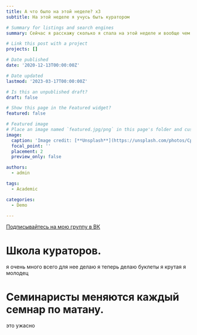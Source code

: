 ```yaml
---
title: А что было на этой неделе? х3
subtitle: На этой неделе я учусь быть куратором

# Summary for listings and search engines
summary: Сейчас я расскажу сколько я спала на этой неделе и вообще чем занималась, всем рекомендую к прочтениюм и да тут снова будет реклама группы в вк. 

# Link this post with a project
projects: []

# Date published
date: '2020-12-13T00:00:00Z'

# Date updated
lastmod: '2023-03-17T00:00:00Z'

# Is this an unpublished draft?
draft: false

# Show this page in the Featured widget?
featured: false

# Featured image
# Place an image named `featured.jpg/png` in this page's folder and customize its options here.
image:
  caption: 'Image credit: [**Unsplash**](https://unsplash.com/photos/CpkOjOcXdUY)'
  focal_point: ''
  placement: 2
  preview_only: false

authors:
  - admin

tags:
  - Academic

categories:
  - Demo

---
```


[Подписывайтесь на мою группу в ВК](https://vk.com/yuri.kamori)

# Школа кураторов.

я очень много всего для нее делаю я теперь делаю буклеты я крутая я молодец

# Семинаристы меняются каждый семнар по матану.

это ужасно
